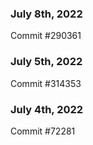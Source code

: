 ### July 8th, 2022

Commit #290361

### July 5th, 2022

Commit #314353


### July 4th, 2022

Commit #72281
